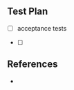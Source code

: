 <!-- Feel free to delete comments as you fill this in -->

<!-- summary of changes -->

## Test Plan
<!-- detail ways in which this PR has been tested or needs to be tested -->
* [ ] acceptance tests
<!-- add more below if you think they are relevant -->
* [ ]

## References
<!-- issues documentation links, etc  -->

* 